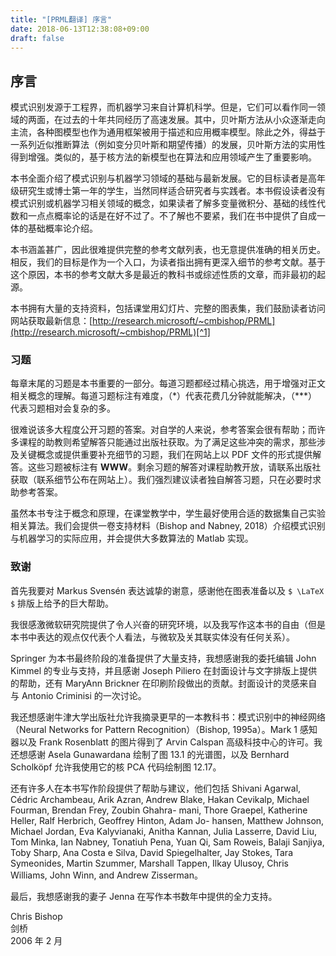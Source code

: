 ```yaml
---
title: "[PRML翻译] 序言"
date: 2018-06-13T12:38:08+09:00
draft: false
---
```


## 序言

模式识别发源于工程界，而机器学习来自计算机科学。但是，它们可以看作同一领域的两面，在过去的十年共同经历了高速发展。其中，贝叶斯方法从小众逐渐走向主流，各种图模型也作为通用框架被用于描述和应用概率模型。除此之外，得益于一系列近似推断算法（例如变分贝叶斯和期望传播）的发展，贝叶斯方法的实用性得到增强。类似的，基于核方法的新模型也在算法和应用领域产生了重要影响。

本书全面介绍了模式识别与机器学习领域的基础与最新发展。它的目标读者是高年级研究生或博士第一年的学生，当然同样适合研究者与实践者。本书假设读者没有模式识别或机器学习相关领域的概念，如果读者了解多变量微积分、基础的线性代数和一点点概率论的话是在好不过了。不了解也不要紧，我们在书中提供了自成一体的基础概率论介绍。

本书涵盖甚广，因此很难提供完整的参考文献列表，也无意提供准确的相关历史。相反，我们的目标是作为一个入口，为读者指出拥有更深入细节的参考文献。基于这个原因，本书的参考文献大多是最近的教科书或综述性质的文章，而非最初的起源。

本书拥有大量的支持资料，包括课堂用幻灯片、完整的图表集，我们鼓励读者访问网站获取最新信息：[http://research.microsoft/~cmbishop/PRML](http://research.microsoft/~cmbishop/PRML)[^1]

[^1]: 译注：最新网址：[https://www.microsoft.com/en-us/research/people/cmbishop/#!prml-book](https://www.microsoft.com/en-us/research/people/cmbishop/#!prml-book)

### 习题

每章末尾的习题是本书重要的一部分。每道习题都经过精心挑选，用于增强对正文相关概念的理解。每道习题标注有难度，（\*）代表花费几分钟就能解决，（\*\*\*）代表习题相对会复杂的多。

很难说该多大程度公开习题的答案。对自学的人来说，参考答案会很有帮助；而许多课程的助教则希望解答只能通过出版社获取。为了满足这些冲突的需求，那些涉及关键概念或提供重要补充细节的习题，我们在网站上以 PDF 文件的形式提供解答。这些习题被标注有 **WWW**。剩余习题的解答对课程助教开放，请联系出版社获取（联系细节公布在网站上）。我们强烈建议读者独自解答习题，只在必要时求助参考答案。

虽然本书专注于概念和原理，在课堂教学中，学生最好使用合适的数据集自己实验相关算法。我们会提供一卷支持材料（Bishop and Nabney, 2018）介绍模式识别与机器学习的实际应用，并会提供大多数算法的 Matlab 实现。

### 致谢

首先我要对 Markus Svensén 表达诚挚的谢意，感谢他在图表准备以及 `$ \LaTeX $` 排版上给予的巨大帮助。

我很感激微软研究院提供了令人兴奋的研究环境，以及我写作这本书的自由（但是本书中表达的观点仅代表个人看法，与微软及关其联实体没有任何关系）。

Springer 为本书最终阶段的准备提供了大量支持，我想感谢我的委托编辑 John Kimmel 的专业与支持，并且感谢 Joseph Piliero 在封面设计与文字排版上提供的帮助，还有 MaryAnn Brickner 在印刷阶段做出的贡献。封面设计的灵感来自与 Antonio Criminisi 的一次讨论。

我还想感谢牛津大学出版社允许我摘录更早的一本教科书：模式识别中的神经网络（Neural Networks for Pattern Recognition）（Bishop, 1995a）。Mark 1 感知器以及 Frank Rosenblatt 的图片得到了 Arvin Calspan 高级科技中心的许可。我还想感谢 Asela Gunawardana 绘制了图 13.1 的光谱图，以及 Bernhard Scholköpf 允许我使用它的核 PCA 代码绘制图 12.17。

还有许多人在本书写作阶段提供了帮助与建议，他们包括 Shivani Agarwal, Cédric Archambeau, Arik Azran, Andrew Blake, Hakan Cevikalp, Michael Fourman, Brendan Frey, Zoubin Ghahra- mani, Thore Graepel, Katherine Heller, Ralf Herbrich, Geoffrey Hinton, Adam Jo- hansen, Matthew Johnson, Michael Jordan, Eva Kalyvianaki, Anitha Kannan, Julia Lasserre, David Liu, Tom Minka, Ian Nabney, Tonatiuh Pena, Yuan Qi, Sam Roweis, Balaji Sanjiya, Toby Sharp, Ana Costa e Silva, David Spiegelhalter, Jay Stokes, Tara Symeonides, Martin Szummer, Marshall Tappen, Ilkay Ulusoy, Chris Williams, John Winn, and Andrew Zisserman。

最后，我想感谢我的妻子 Jenna 在写作本书数年中提供的全力支持。

Chris Bishop  
剑桥  
2006 年 2 月
